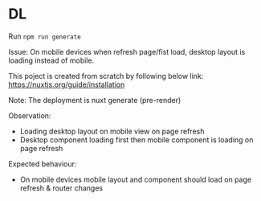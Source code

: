 # DL

Run `npm run generate`

Issue: On mobile devices when refresh page/fist load, desktop layout is loading instead of mobile.

This poject is created from scratch by following below link:
https://nuxtjs.org/guide/installation

Note: The deployment is nuxt generate (pre-render)

Observation: 
- Loading desktop layout on mobile view on page refresh
- Desktop component loading first then mobile component is loading on page refresh

Expected behaviour:

- On mobile devices mobile layout and component should load on page refresh & router changes
